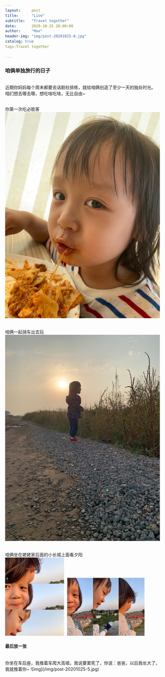 ```yaml
---
layout:     post
title:      "Live"
subtitle:   "Travel together"
date:       2020-10-25 20:00:00
author:     "Max"
header-img: "img/post-20201025-0.jpg"
catalog: true
tags:Travel together

---
```


> 

<h3>咱俩单独旅行的日子</h3> 


<br>近期你妈妈每个周末都要去话剧社排练，就给咱俩创造了至少一天的独处时光。
<br>咱们想去哪去哪，想吃啥吃啥，无比自由~


<br>你第一次吃必胜客
<br>
![img](/img/post-20201025-1.jpg)

<br>咱俩一起骑车出去玩
<br>
![img](/img/post-20201025-2.jpg)

<br>咱俩坐在姥姥家后面的小长城上面看夕阳
<br>
<img src="/img/post-20201025-3.jpg"  alt="图片说明" width="38%" style="display: inline-block;" ><img src="/img/post-20201025-4.jpg"  alt="图片说明" width="50%" style="display: inline-block; margin-left: 10px;"> 

<h4>最后放一张</h4>
<br>你坐在车后座，我推着车爬大高坡。我说要累死了，你说：爸爸，以后我长大了，我就推着你~
![img](/img/post-20201025-5.jpg)



